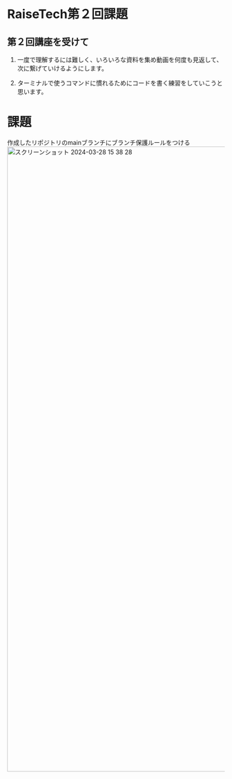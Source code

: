 # RaiseTech第２回課題

## 第２回講座を受けて

1. 一度で理解するには難しく、いろいろな資料を集め動画を何度も見返して、次に繋げていけるようにします。

2. ターミナルで使うコマンドに慣れるためにコードを書く練習をしていこうと思います。



# 課題
作成したリポジトリのmainブランチにブランチ保護ルールをつける
<img width="1448" alt="スクリーンショット 2024-03-28 15 38 28" src="https://github.com/misaki36/RaiseTech/assets/165126124/72bdb1e6-8791-4642-86c0-ff91224a9a38">
